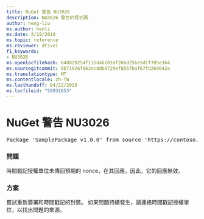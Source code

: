 ```yaml
---
title: NuGet 警告 NU3026
description: NU3026 警告的程式碼
author: heng-liu
ms.author: henli
ms.date: 3/18/2019
ms.topic: reference
ms.reviewer: dtivel
f1_keywords:
- NU3026
ms.openlocfilehash: 648829254f115dab201ef266d256e5d1f705e364
ms.sourcegitcommit: 6b71926f062ecddb8729ef8567baf67fd269642a
ms.translationtype: MT
ms.contentlocale: zh-TW
ms.lasthandoff: 04/22/2019
ms.locfileid: "59931653"
---
```

# <a name="nuget-warning-nu3026"></a>NuGet 警告 NU3026

<pre>Package 'SamplePackage v1.0.0' from source 'https://contoso.com/index.json': The timestamp response is invalid. Nonces did not match.</pre>

### <a name="issue"></a>問題

時間戳記授權單位未傳回預期的 nonce，在其回應，因此，它的回應無效。


### <a name="solution"></a>方案

嘗試重新簽署和時間戳記的封裝。 如果問題持續發生，請連絡時間戳記授權單位，以找出問題的來源。